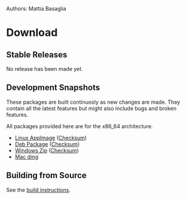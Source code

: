 Authors: Mattia Basaglia

# Download

## Stable Releases

No release has been made yet.

## Development Snapshots

These packages are built continuosly as new changes are made.
They contain all the latest features but might also include bugs and broken features.

All packages provided here are for the x86_64 architecture.

* [Linux AppImage](https://gitlab.com/mattia.basaglia/glaxnimate/-/jobs/artifacts/master/raw/build/glaxnimate-x86_64.AppImage?job=linux%3Aappimage) ([Checksum](https://gitlab.com/mattia.basaglia/glaxnimate/-/jobs/artifacts/master/raw/build/checksum.txt?job=linux%3Aappimage))
* [Deb Package](https://gitlab.com/mattia.basaglia/glaxnimate/-/jobs/artifacts/master/raw/build/glaxnimate.deb?job=linux%3Adeb) ([Checksum](https://gitlab.com/mattia.basaglia/glaxnimate/-/jobs/artifacts/master/raw/build/checksum.txt?job=linux%3Adeb))
* [Windows Zip](https://gitlab.com/mattia.basaglia/glaxnimate/-/jobs/artifacts/master/raw/build/glaxnimate-x86_64.zip?job=mxe%3Abuild) ([Checksum](https://gitlab.com/mattia.basaglia/glaxnimate/-/jobs/artifacts/master/raw/build/checksum.txt?job=mxe%3Abuild))
* [Mac dmg](https://dl.bintray.com/mattbas/Glaxnimate/master/MacOs/glaxnimate.dmg)


## Building from Source

See the [build instructions](contributing/read_me.md).
